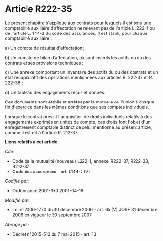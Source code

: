 # Article R222-35

Le présent chapitre s'applique aux contrats pour lesquels il est tenu une comptabilité auxiliaire d'affectation ne relevant
pas de l'article L. 222-1 ou de l'article L. 144-2 du code des assurances. Il est établi, pour chaque comptabilité
auxiliaire :

a) Un compte de résultat d'affectation ;

b) Un compte de bilan d'affectation, où sont inscrits les actifs du ou des contrats et ses provisions techniques ;

c) Une annexe comportant un inventaire des actifs du ou des contrats et un état récapitulatif des opérations mentionnées aux
articles R. 222-37 et R. 222-38 ;

d) Un tableau des engagements reçus et donnés.

Ces documents sont établis et arrêtés par la mutuelle ou l'union à chaque fin d'exercice dans les mêmes conditions que ses
comptes individuels.

Lorsque le contrat prévoit l'acquisition de droits individuels relatifs à des engagements exprimés en unités de compte, ces
droits font l'objet d'un enregistrement comptable distinct de celui mentionné au présent article, comme il est dit à
l'article R. 212-37.

**Liens relatifs à cet article**

_Cite_:

  - Code de la mutualité (nouveau) L222-1, annexe, R222-37, R222-38, R212-37
  - Code des assurances - art. L144-2 (V)

_Codifié par_:

  - Ordonnance 2001-350 2001-04-19

_Modifié par_:

  - Loi n°2006-1770 du 30 décembre 2006 - art. 65 (V) JORF 31 décembre 2006 en vigueur le 30 septembre 2007

_Abrogé par_:

  - Décret n°2015-513 du 7 mai 2015 - art. 13
